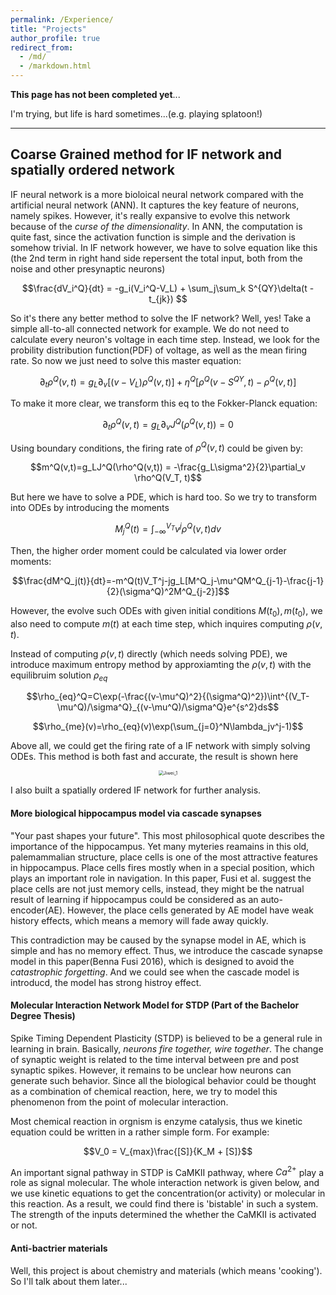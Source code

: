 ```yaml
---
permalink: /Experience/
title: "Projects"
author_profile: true
redirect_from: 
  - /md/
  - /markdown.html
---
```


**This page has not been completed yet**...

I'm trying, but life is hard sometimes...(e.g. playing splatoon!)

---



## Coarse Grained method for IF network and spatially ordered network

IF neural network is a more bioloical neural network compared with the artificial neural network (ANN). It captures the key feature of neurons, namely spikes. However, it's really expansive to evolve this network because of the *curse of the dimensionality*. In ANN, the computation is quite fast, since the activation function is simple and the derivation is somehow trivial. In IF network however, we have to solve equation like this (the 2nd term in right hand side repersent the total input, both from the noise and other presynaptic neurons)

$$\frac{dV_i^Q}{dt} = -g_i(V_i^Q-V_L) + \sum_j\sum_k S^{QY}\delta(t - t_{jk}) $$

So it's there any better method to solve the IF network? Well, yes! Take a simple all-to-all connected network for example. We do not need to calculate every neuron's voltage in each time step. Instead, we look for the probility distribution function(PDF) of voltage, as well as the mean firing rate. So now we just need to solve this master equation:

$$\partial_t \rho^Q(v,t)=g_L\partial_v[(v-V_L)\rho^Q(v,t)]+\eta^Q[\rho^Q(v-S^{QY},t)-\rho^Q(v,t)]$$

To make it more clear, we transform this eq to the Fokker-Planck equation:

$$\partial_t \rho^Q(v,t)=g_L\partial_vJ^Q(\rho^Q(v,t))=0$$

Using boundary conditions, the firing rate of $\rho^Q(v,t)$ could be given by:

$$m^Q(v,t)=g_LJ^Q(\rho^Q(v,t)) = -\frac{g_L\sigma^2}{2}\partial_v \rho^Q(V_T, t)$$

But here we have to solve a PDE, which is hard too. So we try to transform into ODEs by introducing the moments

$$M^Q_j(t)=\int^{V_T}_{-\infty}v^j\rho^Q(v,t)dv$$

Then, the higher order moment could be calculated via lower order moments:

$$\frac{dM^Q_j(t)}{dt}=-m^Q(t)V_T^j-jg_L[M^Q_j-\mu^QM^Q_{j-1}-\frac{j-1}{2}(\sigma^Q)^2M^Q_{j-2}]$$

However, the evolve such ODEs with given initial conditions $M(t_0),m(t_0)$, we also need to compute $m(t)$ at each time step, which inquires computing $\rho(v,t)$. 

Instead of computing $\rho(v,t)$ directly (which needs solving PDE), we introduce maximum entropy method by approxiamting the $\rho(v,t)$ with the equilibruim solution $\rho_{eq}$

$$\rho_{eq}^Q=C\exp(-\frac{(v-\mu^Q)^2}{(\sigma^Q)^2})\int^{(V_T-\mu^Q)/\sigma^Q}_{(v-\mu^Q)/\sigma^Q}e^{s^2}ds$$

$$\rho_{me}(v)=\rho_{eq}(v)\exp(\sum_{j=0}^N\lambda_jv^j-1)$$

Above all, we could get the firing rate of a IF network with simply solving ODEs. This method is both fast and accurate, the result is shown here

<p><center><img src="http://qiuyoungwang.github.io/images/projects/Jiwei_1.png" alt="Jiwei_1" style="zoom: 50%" ></center></p>

I also built a spatially ordered IF network for further analysis.

#### More biological hippocampus model via cascade synapses

"Your past shapes your future". This most philosophical quote describes the importance of the hippocampus. Yet many myteries reamains in this old, palemammalian structure, place cells is one of the most attractive features in hippocampus. Place cells fires mostly when in a special position, which plays an important role in navigation. In this paper, Fusi et al. suggest the place cells are not just memory cells, instead, they might be the natrual result of learning if hippocampus could be considered as an auto-encoder(AE). However, the place cells generated by AE model have weak history effects, which means a memory will fade away quickly. 

This contradiction may be caused by the synapse model in AE, which is simple and has no memory effect. Thus, we introduce the cascade synapse model in this paper(Benna Fusi 2016), which is designed to avoid the *catastrophic forgetting*. And we could see when the cascade model is introducd, the model has strong histroy effect.



#### Molecular Interaction Network Model for STDP (Part of the Bachelor Degree Thesis)  

Spike Timing Dependent Plasticity (STDP) is believed to be a general rule in learning in brain. Basically, *neurons fire together, wire together*. The change of synaptic weight is related to the time interval between pre and post synaptic spikes. However, it remains to be unclear how neurons can generate such behavior. Since all the biological behavior could be thought as a combination of chemical reaction, here, we try to model this phenomenon from the point of molecular interaction. 

Most chemical reaction in orgnism is enzyme catalysis, thus we kinetic equation could be written in a rather simple form. For example:

$$V_0 = V_{max}\frac{[S]}{K_M + [S]}$$

An important signal pathway in STDP is CaMKII pathway, where $Ca^{2+}$ play a role as signal molecular. The whole interaction network is given below, and we use kinetic equations to get the concentration(or activity) or molecular in this reaction. As a result,  we could find there is 'bistable' in such a system. The strength of the inputs determined the whether the CaMKII is activated or not.



#### Anti-bactrier materials

Well, this project is about chemistry and materials (which means 'cooking'). So I'll talk about them later...



